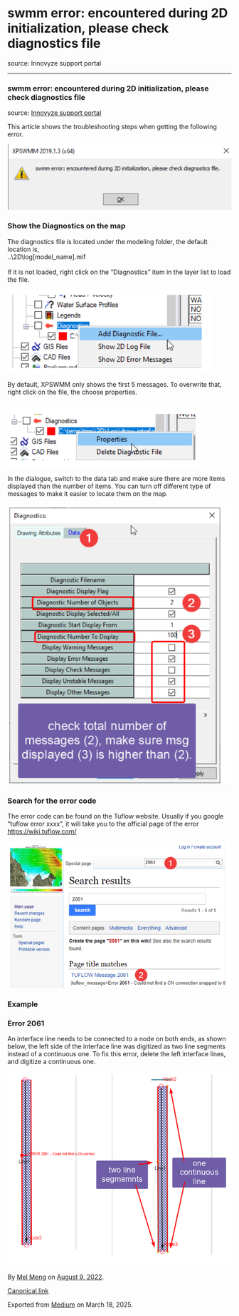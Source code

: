 # swmm error: encountered during 2D initialization, please check diagnostics file

source: Innovyze support portal

---

### swmm error: encountered during 2D initialization, please check diagnostics file

source: [Innovyze support portal](https://innovyze.force.com/support/s/article/swmm-error-encountered-during-2D-initialization-please-check-diagnostics-file)

This article shows the troubleshooting steps when getting the following error.

![](images\1_293d0-8qynStBaDLBs5Kvw.png)

### Show the Diagnostics on the map

The diagnostics file is located under the modeling folder, the default location is,  
..\2D\log\[model\_name].mif  
   
If it is not loaded, right click on the “Diagnostics” item in the layer list to load the file.

![](images\1_1NxnpPPXbsS4CtUiCrZO-w.png)

By default, XPSWMM only shows the first 5 messages. To overwrite that, right click on the file, the choose properties.

![](images\1_w2X6naCQpfF0nsEGAXtqNA.png)

In the dialogue, switch to the data tab and make sure there are more items displayed than the number of items. You can turn off different type of messages to make it easier to locate them on the map.

![](images\1_w3M4PHrMnty2C6qQ-W85ow.png)

### Search for the error code

The error code can be found on the Tuflow website. Usually if you google “tuflow error xxxx”, it will take you to the official page of the error  
<https://wiki.tuflow.com/>

![](images\1_ZoweNjOmQnKmFjzZsT5LIg.png)

### Example

### Error 2061

An interface line needs to be connected to a node on both ends, as shown below, the left side of the interface line was digitized as two line segments instead of a continuous one. To fix this error, delete the left interface lines, and digitize a continuous one.

![](images\1_9hPUf16cUpcaPi4J4QbHeg.png)

By [Mel Meng](https://medium.com/@mel-meng-pe) on [August 9, 2022](https://medium.com/p/6d0a52eb5cd).

[Canonical link](https://medium.com/@mel-meng-pe/swmm-error-encountered-during-2d-initialization-please-check-diagnostics-file-6d0a52eb5cd)

Exported from [Medium](https://medium.com) on March 18, 2025.